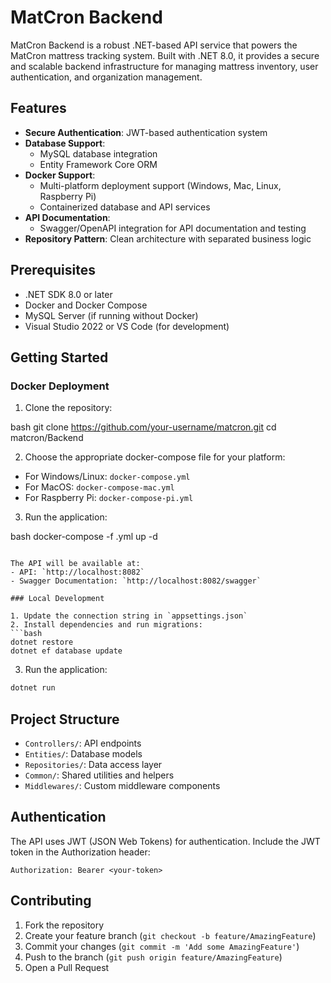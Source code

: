 # MatCron Backend

MatCron Backend is a robust .NET-based API service that powers the MatCron mattress tracking system. Built with .NET 8.0, it provides a secure and scalable backend infrastructure for managing mattress inventory, user authentication, and organization management.

## Features

- **Secure Authentication**: JWT-based authentication system
- **Database Support**: 
  - MySQL database integration
  - Entity Framework Core ORM
- **Docker Support**: 
  - Multi-platform deployment support (Windows, Mac, Linux, Raspberry Pi)
  - Containerized database and API services
- **API Documentation**: 
  - Swagger/OpenAPI integration for API documentation and testing
- **Repository Pattern**: Clean architecture with separated business logic

## Prerequisites

- .NET SDK 8.0 or later
- Docker and Docker Compose
- MySQL Server (if running without Docker)
- Visual Studio 2022 or VS Code (for development)

## Getting Started

### Docker Deployment

1. Clone the repository:

bash
git clone https://github.com/your-username/matcron.git
cd matcron/Backend

2. Choose the appropriate docker-compose file for your platform:

- For Windows/Linux: `docker-compose.yml`
- For MacOS: `docker-compose-mac.yml`
- For Raspberry Pi: `docker-compose-pi.yml`

3. Run the application:

bash
docker-compose -f <chosen-compose-file>.yml up -d
```

The API will be available at:
- API: `http://localhost:8082`
- Swagger Documentation: `http://localhost:8082/swagger`

### Local Development

1. Update the connection string in `appsettings.json`
2. Install dependencies and run migrations:
```bash
dotnet restore
dotnet ef database update
```

3. Run the application:
```bash
dotnet run
```

## Project Structure

- `Controllers/`: API endpoints
- `Entities/`: Database models
- `Repositories/`: Data access layer
- `Common/`: Shared utilities and helpers
- `Middlewares/`: Custom middleware components

## Authentication

The API uses JWT (JSON Web Tokens) for authentication. Include the JWT token in the Authorization header:
```
Authorization: Bearer <your-token>
```

## Contributing

1. Fork the repository
2. Create your feature branch (`git checkout -b feature/AmazingFeature`)
3. Commit your changes (`git commit -m 'Add some AmazingFeature'`)
4. Push to the branch (`git push origin feature/AmazingFeature`)
5. Open a Pull Request
